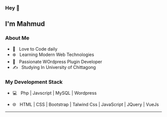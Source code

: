 ### Hey 👋<h2> I'm Mahmud</h2>


<h3> About Me </h3>



- 💚 &nbsp; Love to Code daily
- ❄️ &nbsp; Learning Modern Web Technologies
- 🌱 &nbsp; Passionate WOrdpress Plugin Developer
- ✍️ &nbsp; Studying In University of Chittagong



<h3> My Development Stack </h3>



- 💻 &nbsp; Php | Javscript | MySQL | Wordpress

- 🌐 &nbsp; HTML | CSS |  Bootstrap | Talwind Css | JavaScript | JQuery | VueJs

<!--

- 🛢 &nbsp; MySQL

- 🔧 &nbsp; Git



-->


<hr>
